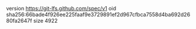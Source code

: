 version https://git-lfs.github.com/spec/v1
oid sha256:66bade4f926ee225faaf9e3729891ef2d967cfbca7558d4ba692d2680fa2647f
size 4922
